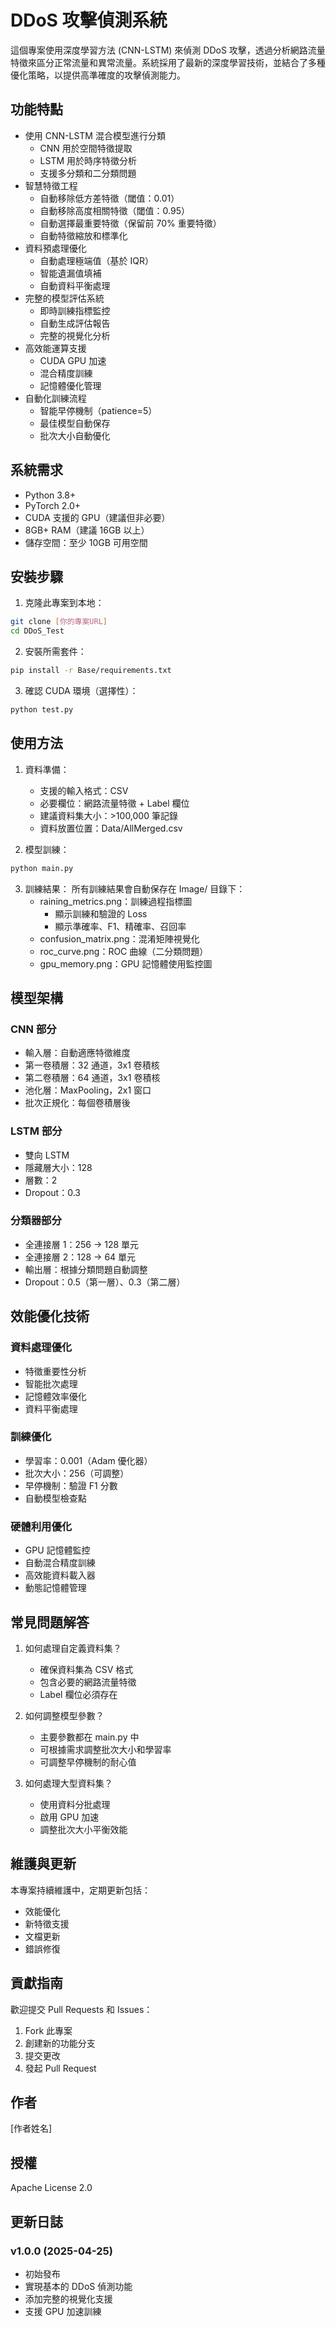 # DDoS 攻擊偵測系統

這個專案使用深度學習方法 (CNN-LSTM) 來偵測 DDoS 攻擊，透過分析網路流量特徵來區分正常流量和異常流量。系統採用了最新的深度學習技術，並結合了多種優化策略，以提供高準確度的攻擊偵測能力。

## 功能特點

- 使用 CNN-LSTM 混合模型進行分類
  - CNN 用於空間特徵提取
  - LSTM 用於時序特徵分析
  - 支援多分類和二分類問題
- 智慧特徵工程
  - 自動移除低方差特徵（閾值：0.01）
  - 自動移除高度相關特徵（閾值：0.95）
  - 自動選擇最重要特徵（保留前 70% 重要特徵）
  - 自動特徵縮放和標準化
- 資料預處理優化
  - 自動處理極端值（基於 IQR）
  - 智能遺漏值填補
  - 自動資料平衡處理
- 完整的模型評估系統
  - 即時訓練指標監控
  - 自動生成評估報告
  - 完整的視覺化分析
- 高效能運算支援
  - CUDA GPU 加速
  - 混合精度訓練
  - 記憶體優化管理
- 自動化訓練流程
  - 智能早停機制（patience=5）
  - 最佳模型自動保存
  - 批次大小自動優化

## 系統需求

- Python 3.8+
- PyTorch 2.0+
- CUDA 支援的 GPU（建議但非必要）
- 8GB+ RAM（建議 16GB 以上）
- 儲存空間：至少 10GB 可用空間

## 安裝步驟

1. 克隆此專案到本地：
```bash
git clone [你的專案URL]
cd DDoS_Test
```

2. 安裝所需套件：
```bash
pip install -r Base/requirements.txt
```

3. 確認 CUDA 環境（選擇性）：
```bash
python test.py
```

## 使用方法

1. 資料準備：
   - 支援的輸入格式：CSV
   - 必要欄位：網路流量特徵 + Label 欄位
   - 建議資料集大小：>100,000 筆記錄
   - 資料放置位置：Data/AllMerged.csv

2. 模型訓練：
```bash
python main.py
```

3. 訓練結果：
   所有訓練結果會自動保存在 Image/ 目錄下：
   - raining_metrics.png：訓練過程指標圖
     - 顯示訓練和驗證的 Loss
     - 顯示準確率、F1、精確率、召回率
   - confusion_matrix.png：混淆矩陣視覺化
   - roc_curve.png：ROC 曲線（二分類問題）
   - gpu_memory.png：GPU 記憶體使用監控圖

## 模型架構

### CNN 部分
- 輸入層：自動適應特徵維度
- 第一卷積層：32 通道，3x1 卷積核
- 第二卷積層：64 通道，3x1 卷積核
- 池化層：MaxPooling，2x1 窗口
- 批次正規化：每個卷積層後

### LSTM 部分
- 雙向 LSTM
- 隱藏層大小：128
- 層數：2
- Dropout：0.3

### 分類器部分
- 全連接層 1：256 -> 128 單元
- 全連接層 2：128 -> 64 單元
- 輸出層：根據分類問題自動調整
- Dropout：0.5（第一層）、0.3（第二層）

## 效能優化技術

### 資料處理優化
- 特徵重要性分析
- 智能批次處理
- 記憶體效率優化
- 資料平衡處理

### 訓練優化
- 學習率：0.001（Adam 優化器）
- 批次大小：256（可調整）
- 早停機制：驗證 F1 分數
- 自動模型檢查點

### 硬體利用優化
- GPU 記憶體監控
- 自動混合精度訓練
- 高效能資料載入器
- 動態記憶體管理

## 常見問題解答

1. 如何處理自定義資料集？
   - 確保資料集為 CSV 格式
   - 包含必要的網路流量特徵
   - Label 欄位必須存在

2. 如何調整模型參數？
   - 主要參數都在 main.py 中
   - 可根據需求調整批次大小和學習率
   - 可調整早停機制的耐心值

3. 如何處理大型資料集？
   - 使用資料分批處理
   - 啟用 GPU 加速
   - 調整批次大小平衡效能

## 維護與更新

本專案持續維護中，定期更新包括：
- 效能優化
- 新特徵支援
- 文檔更新
- 錯誤修復

## 貢獻指南

歡迎提交 Pull Requests 和 Issues：
1. Fork 此專案
2. 創建新的功能分支
3. 提交更改
4. 發起 Pull Request

## 作者

[作者姓名]

## 授權

Apache License 2.0

## 更新日誌

### v1.0.0 (2025-04-25)
- 初始發布
- 實現基本的 DDoS 偵測功能
- 添加完整的視覺化支援
- 支援 GPU 加速訓練